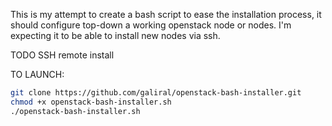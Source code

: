 This is my attempt to create a bash script to ease the installation process, it should configure top-down a working openstack node or nodes.
I'm expecting it to be able to install new nodes via ssh.

TODO
SSH remote install

TO LAUNCH:
```bash
git clone https://github.com/galiral/openstack-bash-installer.git
chmod +x openstack-bash-installer.sh
./openstack-bash-installer.sh
```
